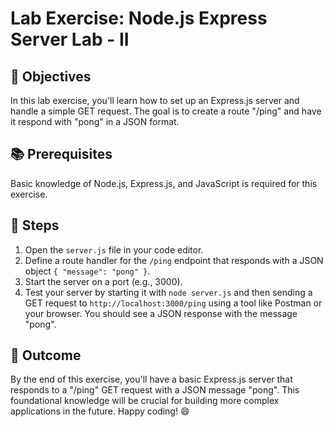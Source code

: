 # Lab Exercise: Node.js Express Server Lab - II

## 🎯 Objectives
In this lab exercise, you'll learn how to set up an Express.js server and handle a simple GET request. The goal is to create a route "/ping" and have it respond with "pong" in a JSON format.

## 📚 Prerequisites
Basic knowledge of Node.js, Express.js, and JavaScript is required for this exercise.

## 🚀 Steps

1. Open the `server.js` file in your code editor.
2. Define a route handler for the `/ping` endpoint that responds with a JSON object `{ "message": "pong" }`.
3. Start the server on a port (e.g., 3000).
4. Test your server by starting it with `node server.js` and then sending a GET request to `http://localhost:3000/ping` using a tool like Postman or your browser. You should see a JSON response with the message "pong".

## 🎉 Outcome
By the end of this exercise, you'll have a basic Express.js server that responds to a "/ping" GET request with a JSON message "pong". This foundational knowledge will be crucial for building more complex applications in the future. Happy coding! 😄

